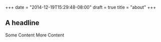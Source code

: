 +++
date = "2014-12-19T15:29:48-08:00"
draft = true
title = "about"
+++

## A headline

Some Content
More Content
